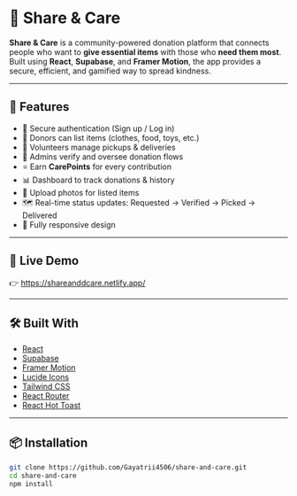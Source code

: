 # 🧡 Share & Care

**Share & Care** is a community-powered donation platform that connects people who want to **give essential items** with those who **need them most**. Built using **React**, **Supabase**, and **Framer Motion**, the app provides a secure, efficient, and gamified way to spread kindness.

---

## 🌟 Features

- 🔐 Secure authentication (Sign up / Log in)
- 🎁 Donors can list items (clothes, food, toys, etc.)
- 🚚 Volunteers manage pickups & deliveries
- 🧾 Admins verify and oversee donation flows
- ⭐ Earn **CarePoints** for every contribution
- 📊 Dashboard to track donations & history
- 📸 Upload photos for listed items
- 🗺️ Real-time status updates: Requested → Verified → Picked → Delivered
- 📱 Fully responsive design

---

## 🚀 Live Demo

👉 https://shareanddcare.netlify.app/

---

## 🛠️ Built With

- [React](https://reactjs.org/)
- [Supabase](https://supabase.com/)
- [Framer Motion](https://www.framer.com/motion/)
- [Lucide Icons](https://lucide.dev/)
- [Tailwind CSS](https://tailwindcss.com/)
- [React Router](https://reactrouter.com/)
- [React Hot Toast](https://react-hot-toast.com/)

---

## 📦 Installation

```bash
git clone https://github.com/Gayatrii4506/share-and-care.git
cd share-and-care
npm install
